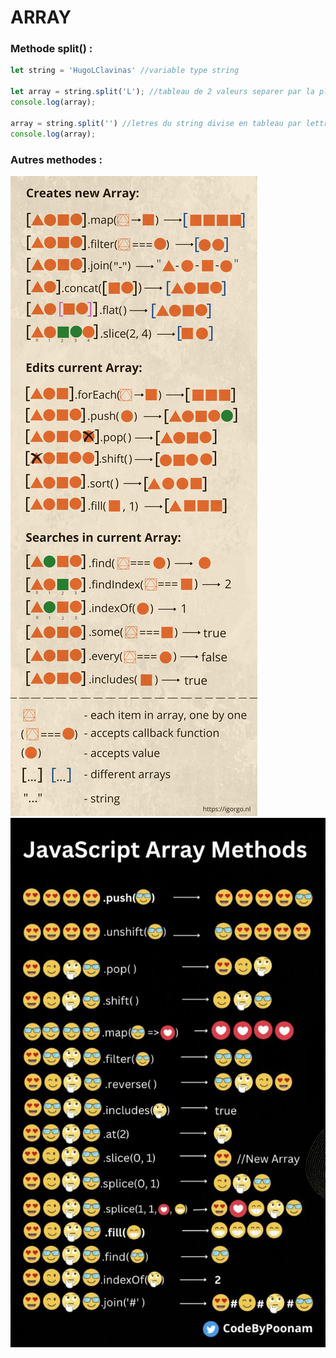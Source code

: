 # ARRAY

### Methode split() :

```js
let string = 'HugoLClavinas' //variable type string

let array = string.split('L'); //tableau de 2 valeurs separer par la place du "L"
console.log(array);

array = string.split('') //letres du string divise en tableau par lettre
console.log(array);
```

### Autres methodes :

![list des methodes Array](./method-arrays.png)
![list des methodes Array](./method-arrays-2.jpg)